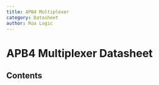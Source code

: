 ```yaml
---
title: APB4 Multiplexer
category: Datasheet
author: Roa Logic
---
```

# APB4 Multiplexer Datasheet

## Contents

